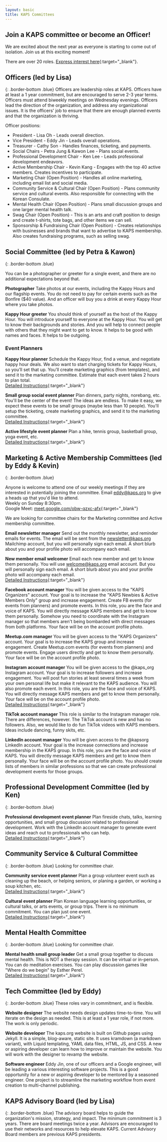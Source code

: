 ```yaml
---
layout: basic
title: KAPS Committees
---
```


## Join a KAPS committee or become an Officer!
We are excited about the next year as everyone is starting to come out of isolation. Join us at this exciting moment!

There are over 20 roles. [Express interest here](https://kaps.org/volunteer-interest){:target="_blank"}.

## Officers (led by Lisa)
{: .border-bottom .blue}
Officers are leadership roles at KAPS. Officers have at least a 1 year commitment, but are encouraged to serve 2-3 year terms. Officers must attend biweekly meetings on Wednesday evenings. Officers lead the direction of the organization, and address any organizational issues. It is the officers' job to ensure that there are enough planned events and that the organization is thriving.

Officer positions:
- President - Lisa Oh - Leads overall direction.
- Vice President - Eddy Jin - Leads overall operations.
- Treasurer - Cathy Son - Handles finances, ticketing, and payments.
- Social Chairs - Petra Jung & Kawon Lee - Plans social events.
- Professional Development Chair - Ken Lee - Leads professional development endeavors.
- Active Membership Chair - Kevin Kang - Engages with the top 40 active members. Creates incentives to participate.
- Marketing Chair (Open Position) - Handles all online marketing, including email list and social media.
- Community Service & Cultural Chair (Open Position) - Plans community service and cultural events. Also responsible for connecting with the Korean Consulate.
- Mental Health Chair (Open Position) - Plans small discussion groups and one larger mental health talk.
- Swag Chair (Open Position) - This is an arts and craft position to design and create t-shirts, tote bags, and other items we can sell.
- Sponsorship & Fundraising Chair (Open Position) - Creates relationships with businesses and brands that want to advertise to KAPS membership. Also creates fundraising programs, such as selling swag. 

## Social Committee (led by Petra & Kawon)
{: .border-bottom .blue} 

You can be a photographer or greeter for a single event, and there are no additional expectations beyond that.

**Photographer**
Take photos at our events, including the Kappy Hours and our flagship events. You do not need to pay for certain events such as the Bonfire ($40 value). And an officer will buy you a drink at every Kappy Hour where you take photos.

**Kappy Hour greeter**
You should think of yourself as the host of the Kappy Hour. You will introduce yourself to everyone at the Kappy Hour. You will get to know their backgrounds and stories. And you will help to connect people with others that they might want to get to know. It helps to be good with names and faces. It helps to be outgoing.

### Event Planners

**Kappy Hour planner**
Schedule the Kappy Hour, find a venue, and negotiate happy hour deals. We also want to start charging tickets for Kappy Hours, so you’ll set that up. You’ll create marketing graphics (from templates), and send it to the marketing committee. Estimate that each event takes 2 hours to plan total. \
[Detailed Instructions](https://docs.google.com/document/d/1vRpFVR73kaf9Qb1LfNp7rjzdMA6xfsNcQAP4RV48XOc/edit?usp=sharing){:target="_blank"}

**Small group social event planner**
Plan dinners, party nights, norebang, etc. You'll be the center of the event! The ideas are endless. To make it easy, we expect these events to be small groups (maybe less than 10 people). You'll setup the ticketing, create marketing graphics, and send it to the marketing committee. \
[Detailed Instructions](https://docs.google.com/document/d/1o1tLse6SorP9J2gGRx_tYxU7zv5XG6fElE-bPL8cf8U/edit?usp=sharing){:target="_blank"}

**Active lifestyle event planner**
Plan a hike, tennis group, basketball group, yoga event, etc. \
[Detailed Instructions](https://docs.google.com/document/d/1o1tLse6SorP9J2gGRx_tYxU7zv5XG6fElE-bPL8cf8U/edit?usp=sharing){:target="_blank"}

## Marketing & Active Membership Committees (led by Eddy & Kevin)
{: .border-bottom .blue}

Anyone is welcome to attend one of our weekly meetings if they are interested in potentially joining the committee. Email eddy@kaps.org to give a heads up that you'd like to attend. \
Weekly on Sunday 8:30pm. \
Google Meet: [meet.google.com/obw-qzxc-afx](meet.google.com/obw-qzxc-afx){:target="_blank"}

We are looking for committee chairs for the Marketing committee and Active membership committee.

**Email newsletter manager**
Send out the monthly newsletter, and reminder emails for events. The email will be sent from the newsletter@kaps.org Mailchimp account, but you will personally sign each email. A short blurb about you and your profile photo will accompany each email. 

**New member email welcomer**
Email each new member and get to know them personally. You will use welcome@kaps.org email account. But you will personally sign each email. A short blurb about you and your profile photo will accompany each email. \
[Detailed Instructions](https://docs.google.com/document/d/1NOZIf2uf5NHSGb7DoVrLdIIL1F_6WFbPC6dmrSr-7d4/edit?usp=sharing){:target="_blank"}

**Facebook account manager**
You will be given access to the "KAPS Organizers" account. Your goal is to increase the "KAPS Newbies & Active Members Only" group and increase engagement. Create FB events (for events from planners) and promote events. In this role, you are the face and voice of KAPS. You will directly message KAPS members and get to know them personally. Somehow you need to coordinate with the Instagram manager so that members aren't being bombarded with direct messages from both platforms. Your face will be on the account profile photo. 

**Meetup.com manager**
You will be given access to the "KAPS Organizers" account. Your goal is to increase the KAPS group and increase engagement. Create Meetup.com events (for events from planners) and promote events. Engage users directly and get to know them personally. Your face will be on the account profile photo. 

**Instagram account manager**
You will be given access to the @kaps_org Instagram account. Your goal is to increase followers and increase engagement. You will post fun stories at least several times a week from your own personal life but make it relevant to the KAPS audience. You will also promote each event. In this role, you are the face and voice of KAPS. You will directly message KAPS members and get to know them personally. Your face will be on the account profile photo. \
[Detailed Instructions](https://docs.google.com/document/d/1GoGvWdBap_tbO-Ty39L9VCaVw4Hrnh2ecEx_aztIJh0/edit?usp=sharing){:target="_blank"}

**TikTok account manager**
This role is similar to the Instagram manager role. There are differences, however. The TikTok account is new and has no followers. Also, we would like to do fun TikTok videos with KAPS members. Ideas include dancing, funny skits, etc. 

**LinkedIn account manager**
You will be given access to the @kapsorg LinkedIn account. Your goal is the increase connections and increase membership in the KAPS group. In this role, you are the face and voice of KAPS. You will directly message KAPS members and get to know them personally. Your face will be on the account profile photo. You should create lists of members in similar professions so that we can create professional development events for those groups. 

## Professional Development Committee (led by Ken)
{: .border-bottom .blue}

**Professional development event planner**
Plan fireside chats, talks, learning opportunities, and small group discussion related to professional development. Work with the LinkedIn account manager to generate event ideas and reach out to professionals who can help. \
[Detailed Instructions](https://docs.google.com/document/d/1o1tLse6SorP9J2gGRx_tYxU7zv5XG6fElE-bPL8cf8U/edit?usp=sharing){:target="_blank"}

## Community Service & Cultural Committee
{: .border-bottom .blue}
Looking for committee chair.

**Community service event planner**
Plan a group volunteer event such as cleaning up the beach, or helping seniors, or planing a garden, or working a soup kitchen, etc. \
[Detailed Instructions](https://docs.google.com/document/d/1o1tLse6SorP9J2gGRx_tYxU7zv5XG6fElE-bPL8cf8U/edit?usp=sharing){:target="_blank"}

**Cultural event planner**
Plan Korean language learning opportunities, or cultural talks, or arts events, or group trips. There is no minimum commitment. You can plan just one event. \
[Detailed Instructions](https://docs.google.com/document/d/1o1tLse6SorP9J2gGRx_tYxU7zv5XG6fElE-bPL8cf8U/edit?usp=sharing){:target="_blank"}

## Mental Health Committee
{: .border-bottom .blue}
Looking for committee chair.

**Mental health small group leader**
Get a small group together to discuss mental health. This is NOT a therapy session. It can be virtual or in-person. You can do meditation exercises. You can play discussion games like "Where do we begin" by Esther Perel. \
[Detailed Instructions](https://docs.google.com/document/d/1o1tLse6SorP9J2gGRx_tYxU7zv5XG6fElE-bPL8cf8U/edit?usp=sharing){:target="_blank"}

## Tech Committee (led by Eddy)
{: .border-bottom .blue}
These roles vary in commitment, and is flexible.

**Website designer** 
The website needs design updates time-to-time. You will iterate on the design as needed. This is at least a 1 year role, if not more. The work is only periodic. 

**Website developer**
The kaps.org website is built on Github pages using Jekyll. It is a simple, blog-aware, static site. It uses kramdown (a markdown variant), with Liquid templating, YAML data files, HTML, JS, and CSS. A new or aspiring developer can learn how to improve or maintain the website. You will work with the designer to revamp the website. 

**Software engineer**
Eddy Jin, one of our officers and a Google engineer, will be leading a various interesting software projects. This is a good opportunity for a new or aspiring developer to be mentored by a seasoned engineer. One project is to streamline the marketing workflow from event creation to multi-channel publishing.

## KAPS Advisory Board (led by Lisa)
{: .border-bottom .blue}
The advisory board helps to guide the organization's mission, strategy, and impact. The minimum commitment is 3 years. There are board meetings twice a year. Advisors are encouraged to use their networks and resources to help elevate KAPS. Current Advisory Board members are previous KAPS presidents.